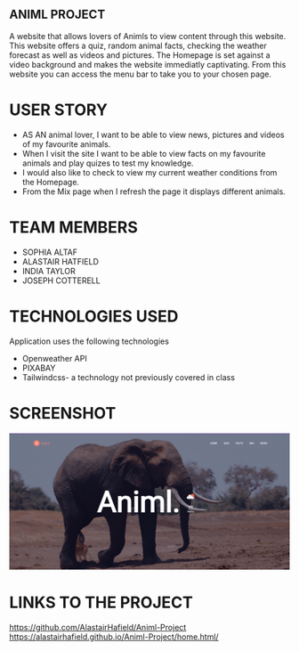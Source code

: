 ## ANIML PROJECT
A website that allows lovers of Animls to view content through this website.
This website offers a quiz, random animal facts, checking the weather forecast as well as videos and pictures.
The Homepage is set against a video background and makes the website immediatly captivating.
From this website you can access the menu bar to take you to your chosen page.
# USER STORY
* AS AN animal lover, I want to be able to view news, pictures and videos of my favourite animals.  
* When I visit the site I want to be able to view facts on my favourite animals and play quizes to test my knowledge.
* I would also like to check to view my current weather conditions from the Homepage.
* From the Mix page when I refresh the page it displays different animals.
# TEAM MEMBERS
* SOPHIA ALTAF
* ALASTAIR HATFIELD
* INDIA TAYLOR
* JOSEPH COTTERELL
# TECHNOLOGIES USED
Application uses the following technologies
* Openweather API
* PIXABAY
* Tailwindcss- a technology not previously covered in class
# SCREENSHOT
![READMESCREENSHOT](homepage.png)
# LINKS TO THE PROJECT
https://github.com/AlastairHafield/Animl-Project
https://alastairhafield.github.io/Animl-Project/home.html/
